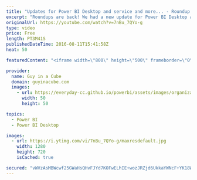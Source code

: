 ```yaml
---
title: "Updates for Power BI Desktop and service and more... - Roundup #56"
excerpt: "Roundups are back! We had a new update for Power BI Desktop and updates for the Power BI Service. Also we look at real time datasets and sentiment analysis.  Sentiment Analysis in Power BI (@gilra) http://community.powerbi.com/t5/Community-Blog/Sentiment-Analysis-in-Power-BI/ba-p/55898  http://datachant.com/2016/08/09/sentiment-analysis-power-bi-part-2/"
originalUrl: https://youtube.com/watch?v=7nBu_7QYo-g
type: video
price: Free
length: PT3M41S
publishedDateTime: 2016-08-11T15:41:58Z
heat: 50

featuredContent: "<iframe width=\"800\" height=\"500\" frameborder=\"0\" src=\"https://www.youtube.com/embed/7nBu_7QYo-g\" allow=\"accelerometer; autoplay; encrypted-media; gyroscope; picture-in-picture\" allowfullscreen></iframe>"

provider:
  name: Guy in a Cube
  domain: guyinacube.com
  images:
    - url: https://everyday-cc.github.io/powerbi/assets/images/organizations/guyinacube.com-50x50.jpg
      width: 50
      height: 50

topics:
  - Power BI
  - Power BI Desktop

images:
  - url: https://i.ytimg.com/vi/7nBu_7QYo-g/maxresdefault.jpg
    width: 1280
    height: 720
    isCached: true

secured: "vWVzAsMBWcwf25GWaHsQHvFJYd7KOFwELhIE+wozJRZjd6UkkaYWNcF+YK18WWm2oVUReZXQS0QcCdPJSPWLdbUCYa2NikwLwqGTkFIwBwIdigjWtKd14txGThfz4jIZrt9Yq0lWhxsvH7dMaNrcjh0+y10rwB2Llg/g8AYOxwuHGZbXCV8qXouwHksQJpZFqi9U+aJy9lcpG0pu+hf1iNHPBn2knyAsjBKkVzizV1NaaWHVpZBx0FZuI8Q4fWPKO3E6JcNUfYZHNor6FoQvnlFOmSVpjB2vGW36YEkj30UHn66xm99qxYYDm1gJEZgVyAV7wREie7blmpiuRjYURHkv4oMDr+/le1q+3vCvDM3oTjbrnneyn+ozVeoTUrIxSv80JoCFibBp7xgmfIc2yjeY4N079PHBLWj+r4NJhRg=;Ki0GC8liL2X4AohPJmVmSw=="
---
```


